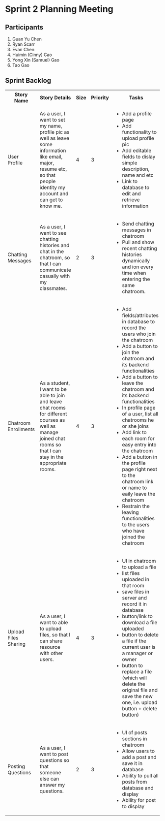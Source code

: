 # Sprint 2 Planning Meeting

## Participants
1. Guan Yu Chen
2. Ryan Scarr
3. Evan Chen
4. Huimin (Cinny) Cao
5. Yong Xin (Samuel) Gao
6. Tao Gao

## Sprint Backlog
<table>
  <tr>
    <th>Story Name</th>
    <th>Story Details</th>
    <th>Size</th>
    <th>Priority</th>
    <th>Tasks</th>
  </tr>
  <tr>
    <td>User Profile</td>
    <td>As a user, I want to set my name, profile pic as well as leave some information like email, major, resume etc, so that people identity my account and can get to know me.</td>
    <td>4</td>
    <td>3</td>
    <td>
      <ul>
        <li>Add a profile page</li>
        <li>Add functionality to upload profile pic</li>
        <li>Add editable fields to dislay simple description, name and etc</li>
        <li>Link to database to edit and retrieve information</li>
      </ul>
    </td>
  </tr>
  <tr>
    <td>Chatting Messages</td>
    <td>As a user, I want to see chatting histories and chat in the chatroom, so that I can communicate casually with my classmates.</td>
    <td>2</td>
    <td>3</td>
    <td>
      <ul>
        <li>Send chatting messages in chatroom</li>
        <li>Pull and show recent chatting histories dynamically and ion every time when entering the same chatroom.</li>
      </ul>
    </td>
  </tr>
  <tr>
    <td>Chatroom Enrollments</td>
    <td>As a student, I want to be able to join and leave chat rooms for different courses as well as manage joined chat rooms so that I can stay in the appropriate rooms.</td>
    <td>4</td>
    <td>3</td>
    <td>
      <ul>
        <li>Add fields/attributes in database to record the users who join the chatroom</li>
        <li>Add a button to join the chatroom and its backend functionalities</li>
        <li>Add a button to leave the chatroom and its backend functionalities</li>
        <li>In profile page of a user, list all chatrooms he or she joins</li>
        <li>Add link to each room for easy entry into the chatroom</li>
        <li>Add a button in the profile page right next to the chatroom link or name to eaily leave the chatroom</li>
        <li>Restrain the leaving functionalities to the users who have joined the chatroom</li>
      </ul>
    </td>
  </tr>
  <tr>
    <td>Upload Files Sharing</td>
    <td>As a user, I want to able to upload files, so that I can share resource with other users.</td>
    <td>4</td>
    <td>3</td>
    <td>
      <ul>
        <li>UI in chatroom to upload a file</li>
        <li>list files uploaded in that room</li>
        <li>save files in server and record it in database</li>
        <li>button/link to download a file uploaded</li>
        <li>button to delete a file if the current user is a manager or owner</li>
        <li>button to replace a file (which will delete the original file and save the new one, i.e. upload button + delete button)</li>
      </ul>
    </td>
  </tr>
  <tr>
     <td>Posting Questions</td>
     <td>As a user, I want to post questions so that someone else can answer my questions.</td>
     <td>2</td>
     <td>3</td>
     <td>
      <ul>
        <li>UI of posts sections in chatroom</li>
        <li>Allow users to add a post and save it in database</li>
        <li>Ability to pull all posts from database and display</li>
        <li>Ability for post to display</li>
      </ul>
    </td>
  </tr>
</table>
